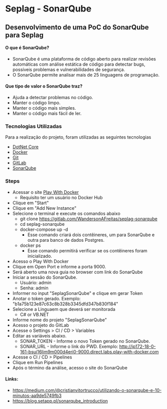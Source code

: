# Seplag - SonarQube

## Desenvolvimento de uma PoC do SonarQube para Seplag

#### O que é SonarQube?

* SonarQube é uma plataforma de código aberto para realizar revisões automáticas com análise estática de código para detectar bugs, possíveis problemas e vulnerabilidades de segurança. 
* O SonarQube permite analisar mais de 25 linguagens de programação.

#### Que tipo de valor o SonarQube traz?

* Ajuda a detectar problemas no código.
* Manter o código limpo.
* Manter o código mais simples.
* Manter o código mais fácil de ler.

### Tecnologias Utilizadas

Para a realização do projeto, foram utilizadas as seguintes tecnologias

* [DotNet Core](https://dotnet.microsoft.com)
* [Docker](https://www.docker.com/get-started)
* [Git](https://git-scm.com/downloads)
* [GitLab](https://gitlab.com)
* [SonarQube](https://www.sonarqube.org)

### Steps

* Acessar o site [Play With Docker](https://labs.play-with-docker.com)
    * Requisito ter um usuário no Docker Hub
* Clique em "Start"
* Clique em "Add New Instance"
* Selecione o terminal e execute os comandos abaixo
    * git clone https://gitlab.com/WandersonAFreitas/seplag-sonarqube  
    * cd seplag-sonarqube
    * docker-compose up -d
        * Esse comando criará dois contêineres, um para SonarQube e outra para banco de dados Postgres. 
    * docker ps
        * Esse comando permitirá verificar se os contêineres foram inicializado.
* Acesso o Play With Docker
* Clique em Open Port e informe a porta 9000.
* Será aberto uma nova guia no browser com link do SonarQube
* Iniciar a sessão do SonarQube.
    * Usuário: admin
    * Senha: admin
* Informer no input "SeplagSonarQube" e clique em gerar Token
* Anotar o token gerado. Exemplo: "b1a75b123e87c63c8b328b3345dfd347b830f184"
* Selecione a Linguaem que deverá ser monitorada
    * C# or VB.NET
* Informe nome do projeto "SeplagSonarQube"
* Acesso o projeto do GitLab
* Acesse o Settings > CI / CD > Variables
* Editar as variáveis abaixo.
    * SONAR_TOKEN - Informe o novo Token gerado no SonarQube.
    * SONAR_URL - Informe o link do PWD. Exemplo: http://ip172-18-0-161-bsui16lim9m000d4eri0-9000.direct.labs.play-with-docker.com
* Acesse o CI / CD > Pipelines
* Clique em Run Pipelines
* Após o término da análise, acesso o site do SonarQube

#### Links: 

* https://medium.com/@cristianvitortrucco/utilizando-o-sonarqube-e-10-minutos-aa9de5749fb3
* https://blog.setapp.pl/sonarqube_introduction
